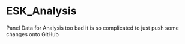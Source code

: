 # ESK_Analysis
Panel Data for Analysis
too bad it is so complicated to just push some changes onto GitHub
